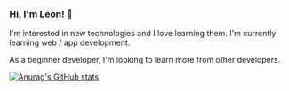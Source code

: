 ### Hi, I'm Leon! 👋

I'm interested in new technologies and I love learning them. I'm currently learning web / app development.

As a beginner developer, I'm looking to learn more from other developers.

[![Anurag's GitHub stats](https://github-readme-stats.vercel.app/api?username=kchleon&show_icons=true&count_private=true&theme=tokyonight&icon_color=blue&border_radius=20)](https://github.com/anuraghazra/github-readme-stats)


<!--
**kchleon/kchleon** is a ✨ _special_ ✨ repository because its `README.md` (this file) appears on your GitHub profile.

Here are some ideas to get you started:

- 🔭 I’m currently working on ...
- 🌱 I’m currently learning ...
- 👯 I’m looking to collaborate on ...
- 🤔 I’m looking for help with ...
- 💬 Ask me about ...
- 📫 How to reach me: ...
- 😄 Pronouns: ...
- ⚡ Fun fact: ...
-->
